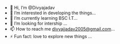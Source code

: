 - 👋 Hi, I’m @Divyajadav
- 👀 I’m interested in developing the things...
- 🌱 I’m currently learning  BSC I.T...
- 💞️ I’m looking for intership ...
- 📫 How to reach me  divyajjadav2005@gmail.com...
- ⚡ Fun fact: love to explore new things ...

<!---
Divyajadav/Divyajadav is a ✨ special ✨ repository because its `README.md` (this file) appears on your GitHub profile.
You can click the Preview link to take a look at your changes.
--->
